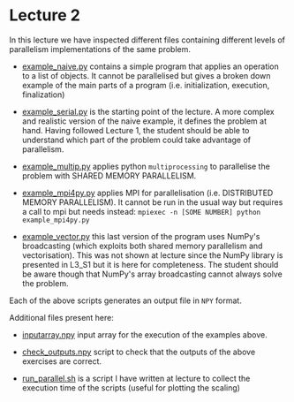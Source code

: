 # Lecture 2

In this lecture we have inspected different files containing different levels of parallelism implementations of the same problem.

* [example_naive.py](example_naive.py) contains a simple program that applies an operation to a list of objects. It cannot be parallelised but
  gives a broken down example of the main parts of a program (i.e. initialization, execution, finalization)

* [example_serial.py](example_serial.py) is the starting point of the lecture. A more complex and realistic version of the naive example,
  it defines the problem at hand.
  Having followed Lecture 1, the student should be able to understand which part of the problem could take advantage of parallelism.

* [example_multip.py](example_multip.py) applies python ``multiprocessing`` to parallelise the problem with SHARED MEMORY PARALLELISM.

* [example_mpi4py.py](example_mpi4py.py) applies MPI for parallelisation (i.e. DISTRIBUTED MEMORY PARALLELISM).
  It cannot be run in the usual way but requires a call to mpi but needs instead:
  ``mpiexec -n [SOME NUMBER] python example_mpi4py.py``

* [example_vector.py](example_vector.py) this last version of the program uses NumPy's broadcasting (which exploits both shared memory parallelism
  and vectorisation). This was not shown at lecture since the NumPy library is presented in L3_S1 but it is here for completeness.
  The student should be aware though that NumPy's array broadcasting cannot always solve the problem.

Each of the above scripts generates an output file in ``NPY`` format.

Additional files present here:

* [inputarray.npy](inputarray.npy) input array for the execution of the examples above.

* [check_outputs.npy](check_outputs.npy) script to check that the outputs of the above exercises are correct.

* [run_parallel.sh](run_parallel.sh) is a script I have written at lecture to collect the execution time of the scripts (useful for plotting the scaling)
